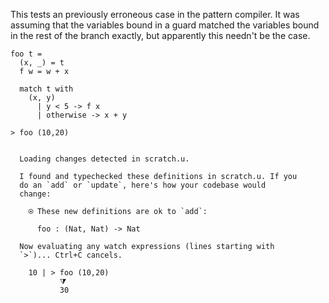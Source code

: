 This tests an previously erroneous case in the pattern compiler. It was assuming
that the variables bound in a guard matched the variables bound in the rest of
the branch exactly, but apparently this needn't be the case.

``` unison
foo t =
  (x, _) = t
  f w = w + x

  match t with
    (x, y)
      | y < 5 -> f x
      | otherwise -> x + y

> foo (10,20)
```

```ucm

  Loading changes detected in scratch.u.

  I found and typechecked these definitions in scratch.u. If you
  do an `add` or `update`, here's how your codebase would
  change:
  
    ⍟ These new definitions are ok to `add`:
    
      foo : (Nat, Nat) -> Nat
  
  Now evaluating any watch expressions (lines starting with
  `>`)... Ctrl+C cancels.

    10 | > foo (10,20)
           ⧩
           30

```
